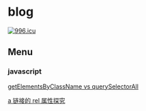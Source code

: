 # blog

<a href="https://996.icu"><img src="https://img.shields.io/badge/link-996.icu-red.svg" alt="996.icu" /></a>

## Menu

### javascript

[getElementsByClassName vs querySelectorAll](https://github.com/richardmyu/blog/issues/1)

[a 链接的 rel 属性探究](https://github.com/richardmyu/blog/issues/2)
